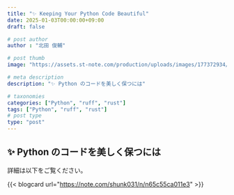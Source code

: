```yaml
---
title: "✨️ Keeping Your Python Code Beautiful"
date: 2025-01-03T00:00:00+09:00
draft: false

# post author
author : "北田 俊輔"

# post thumb
image: "https://assets.st-note.com/production/uploads/images/177372934/rectangle_large_type_2_e8ffa0da091443659a6dfe07b86e1247.png"

# meta description
description: "✨️ Python のコードを美しく保つには"

# taxonomies
categories: ["Python", "ruff", "rust"]
tags: ["Python", "ruff", "rust"]
# post type
type: "post"
---
```


## ✨️ Python のコードを美しく保つには

詳細は以下をご覧ください。

{{< blogcard url="https://note.com/shunk031/n/n65c55ca011e3" >}}
